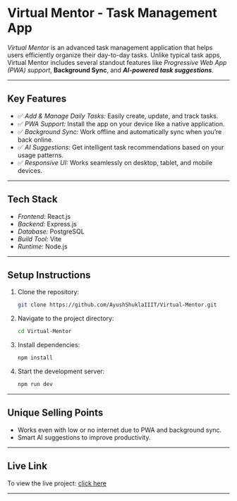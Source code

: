 # Virtual Mentor - Task Management App

*Virtual Mentor* is an advanced task management application that helps users efficiently organize their day-to-day tasks. Unlike typical task apps, Virtual Mentor includes several standout features like *Progressive Web App (PWA) support*, **Background Sync**, and ***AI-powered task suggestions***.

---

## Key Features
- ✅ *Add & Manage Daily Tasks:* Easily create, update, and track tasks.
- ✅ *PWA Support:* Install the app on your device like a native application.
- ✅ *Background Sync:* Work offline and automatically sync when you’re back online.
- ✅ *AI Suggestions:* Get intelligent task recommendations based on your usage patterns.
- ✅ *Responsive UI:* Works seamlessly on desktop, tablet, and mobile devices.

---

## Tech Stack
- *Frontend:* React.js
- *Backend:* Express.js
- *Database:* PostgreSQL
- *Build Tool:* Vite
- *Runtime:* Node.js

---

## Setup Instructions
1. Clone the repository:
   ```bash
   git clone https://github.com/AyushShuklaIIIT/Virtual-Mentor.git
   ```

2. Navigate to the project directory:
   ```bash
   cd Virtual-Mentor
   ```
3. Install dependencies:
   ```bash
   npm install
   ```
4. Start the development server:
   ```bash
   npm run dev
   ```

---

## Unique Selling Points
- Works even with low or no internet due to PWA and background sync.
- Smart AI suggestions to improve productivity.

---

## Live Link
To view the live project: [click here](https://virtual-mentor-wheat.vercel.app/)

---
